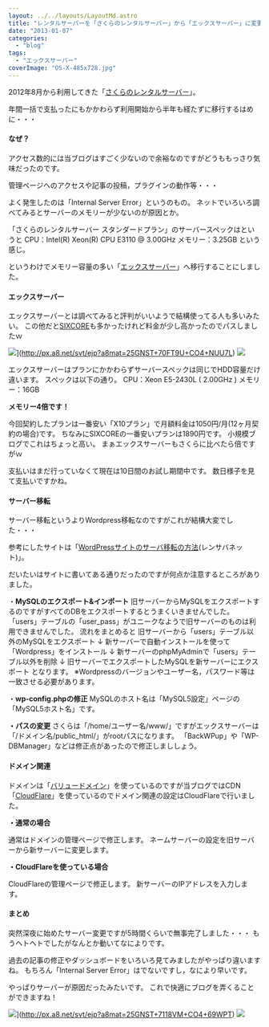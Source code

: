 ```yaml
---
layout: ../../layouts/LayoutMd.astro
title: "レンタルサーバーを「さくらのレンタルサーバー」から「エックスサーバー」に変更した！"
date: "2013-01-07"
categories: 
  - "blog"
tags: 
  - "エックスサーバー"
coverImage: "OS-X-485x728.jpg"
---
```


2012年8月から利用してきた「[さくらのレンタルサーバー](http://www.sakura.ne.jp/rentalserver/)」。

年間一括で支払ったにもかかわらず利用開始から半年も経たずに移行するはめに・・・

#### なぜ？

アクセス数的には当ブログはすごく少ないので余裕なのですがどうももっさり気味だったのです。

管理ページへのアクセスや記事の投稿，プラグインの動作等・・・

よく発生したのは「Internal Server Error」というのもの。 ネットでいろいろ調べてみるとサーバーのメモリーが少ないのが原因とか。

「さくらのレンタルサーバー スタンダードプラン」のサーバースペックはというと CPU：Intel(R) Xeon(R) CPU E3110 @ 3.00GHz メモリー：3.25GB という感じ。

というわけでメモリー容量の多い「[エックスサーバー](http://www.xserver.ne.jp/)」へ移行することにしました。

#### エックスサーバー

エックスサーバーとは調べてみると評判がいいようで結構使ってる人も多いみたい。 この他だと[SIXCORE](http://www.sixcore.ne.jp/)も多かったけれど料金が少し高かったのでパスしましたｗ

![](http://www27.a8.net/svt/bgt?aid=130107773424&wid=001&eno=01&mid=s00000001642004007000&mc=1)](http://px.a8.net/svt/ejp?a8mat=25GNST+70FT9U+CO4+NUU7L) ![](http://www15.a8.net/0.gif?a8mat=25GNST+70FT9U+CO4+NUU7L)

エックスサーバーはプランにかかわらずサーバースペックは同じでHDD容量だけ違います。 スペックは以下の通り。 CPU：Xeon E5-2430L ( 2.00GHz ) メモリー：16GB

**メモリー4倍です！**

今回契約したプランは一番安い「X10プラン」で月額料金は1050円/月(12ヶ月契約の場合)です。 ちなみにSIXCOREの一番安いプランは1890円です。 小規模ブログでこれはちょっと高い。 まぁエックスサーバーもさくらに比べたら倍ですがｗ

支払いはまだ行っていなくて現在は10日間のお試し期間中です。 数日様子を見て支払いですかね。

#### サーバー移転

サーバー移転というよりWordpress移転なのですがこれが結構大変でした・・・

参考にしたサイトは「[WordPressサイトのサーバ移転の方法](http://rensabanet.com/blog/4948/)(レンサバネット)」。

だいたいはサイトに書いてある通りだったのですが何点か注意するところがありました。

・**MySQLのエクスポート&インポート** 旧サーバーからMySQLをエクスポートするのですがすべてのDBをエクスポートするとうまくいきませんでした。 「users」テーブルの「user\_pass」がユニークなようで旧サーバーのものは利用できませんでした。 流れをまとめると 旧サーバーから「users」テーブル以外のMySQLをエクスポート ↓ 新サーバーで自動インストールを使って「Wordpress」をインストール ↓ 新サーバーのphpMyAdminで「users」テーブル以外を削除 ↓ 旧サーバーでエクスポートしたMySQLを新サーバーにエクスポート となります。 ※Wordpressのバージョンやユーザー名，パスワード等は一致させる必要があります。

・**wp-config.phpの修正** MySQLのホスト名は「MySQL5設定」ページの「MySQL5ホスト名」です。

**・パスの変更** さくらは「/home/ユーザー名/www/」ですがエックスサーバーは「/ドメイン名/public\_html/」がrootパスになります。 「BackWPup」や「WP-DBManager」などは修正点があったので修正しまししょう。

#### ドメイン関連

ドメインは「[バリュードメイン](http://www.value-domain.com/)」を使っているのですが当ブログではCDN「[CloudFlare](https://www.cloudflare.com/)」を使っているのでドメイン関連の設定はCloudFlareで行いました。

**・通常の場合** 

通常はドメインの管理ページで修正します。 ネームサーバーの設定を旧サーバーから新サーバーに変更します。

**・CloudFlareを使っている場合**

CloudFlareの管理ページで修正します。 新サーバーのIPアドレスを入力します。

#### まとめ

突然深夜に始めたサーバー変更ですが5時間くらいで無事完了しました・・・ もうヘトヘトでしたがなんとか動いてなによりです。

過去の記事の修正やダッシュボードをいろいろ見てみましたがやっぱり違いますね。 もちろん「Internal Server Error」はでないですし，なにより早いです。

やっぱりサーバーが原因だったみたいです。 これで快適にブログを弄くることができますね！

![](http://www28.a8.net/svt/bgt?aid=130107773425&wid=001&eno=01&mid=s00000001642001054000&mc=1)](http://px.a8.net/svt/ejp?a8mat=25GNST+7118VM+CO4+69WPT) ![](http://www16.a8.net/0.gif?a8mat=25GNST+7118VM+CO4+69WPT)
